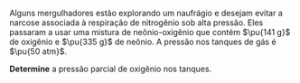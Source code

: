 Alguns mergulhadores estão explorando um naufrágio e desejam evitar a narcose associada à respiração de nitrogênio sob alta pressão. Eles passaram a usar uma mistura de neônio-oxigênio que contém $\pu{141 g}$ de oxigênio e $\pu{335 g}$ de neônio. A pressão nos tanques de gás é $\pu{50 atm}$.

**Determine** a pressão parcial de oxigênio nos tanques.

